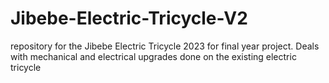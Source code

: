 # Jibebe-Electric-Tricycle-V2
repository for the Jibebe Electric Tricycle 2023 for final year project. Deals with mechanical and electrical upgrades done on the existing electric tricycle
